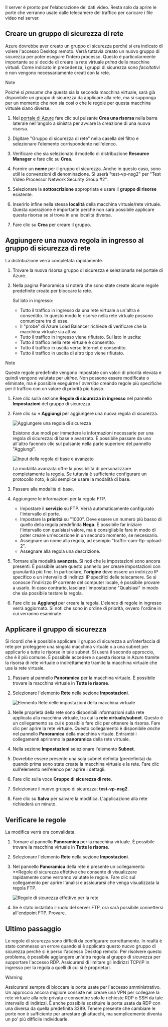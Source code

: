 Il server è pronto per l'elaborazione dei dati video. Resta solo da aprire le porte che verranno usate dalle telecamere del traffico per caricare i file video nel server. 

## <a name="create-a-network-security-group"></a>Creare un gruppo di sicurezza di rete

Azure dovrebbe aver creato un gruppo di sicurezza perché si era indicato di volere l'accesso Desktop remoto. Verrà tuttavia creato un nuovo gruppo di sicurezza per poter eseguire l'intero processo. Questo è particolarmente importante se si decide di creare la rete virtuale _prima_ delle macchine virtuali. Come indicato in precedenza, i gruppi di sicurezza sono _facoltativi_ e non vengono necessariamente creati con la rete.

> [!NOTE]
> Poiché si _presume_ che questa sia la seconda macchina virtuale, sarà già disponibile un gruppo di sicurezza da applicare alla rete, ma si supponga per un momento che non sia così o che le regole per questa macchina virtuale siano diverse.

1. Nel [portale di Azure](https://portal.azure.com?azure-portal=true) fare clic sul pulsante **Crea una risorsa** nella barra laterale nell'angolo a sinistra per avviare la creazione di una nuova risorsa.

1. Digitare "Gruppo di sicurezza di rete" nella casella del filtro e selezionare l'elemento corrispondente nell'elenco.

1. Verificare che sia selezionato il modello di distribuzione **Resource Manager** e fare clic su **Crea**.

1. Fornire un **nome** per il gruppo di sicurezza. Anche in questo caso, sono utili le convenzioni di denominazione. Si userà "test-vp-nsg2" per "Test Video Processor Network Security Group #2".

1. Selezionare la **sottoscrizione** appropriata e usare il **gruppo di risorse** esistente.

1. Inserirlo infine nella stessa **località** della macchina virtuale/rete virtuale. Questa operazione è importante perché non sarà possibile applicare questa risorsa se si trova in una località diversa.

1. Fare clic su **Crea** per creare il gruppo.

## <a name="add-a-new-inbound-rule-to-our-network-security-group"></a>Aggiungere una nuova regola in ingresso al gruppo di sicurezza di rete

La distribuzione verrà completata rapidamente.

1. Trovare la nuova risorsa gruppo di sicurezza e selezionarla nel portale di Azure.

1. Nella pagina Panoramica si noterà che sono state create alcune regole predefinite create per bloccare la rete.

    Sul lato in ingresso:

    - Tutto il traffico in ingresso da una rete virtuale a un'altra è consentito. In questo modo le risorse nella rete virtuale possono comunicare tra di esse.
    - Il "probe" di Azure Load Balancer richiede di verificare che la macchina virtuale sia attiva
    - Tutto il traffico in ingresso viene rifiutato.
    Sul lato in uscita:
    - Tutto il traffico nella rete virtuale è consentito.
    - Tutto il traffico in uscita verso Internet è consentito.
    - Tutto il traffico in uscita di altro tipo viene rifiutato.

> [!NOTE]
> Queste regole predefinite vengono impostate con valori di priorità elevata e quindi vengono valutate per _ultime_. Non possono essere modificate o eliminate, ma è possibile eseguirne l'_override_ creando regole più specifiche per il traffico con un valore di priorità più basso.

1. Fare clic sulla sezione **Regole di sicurezza in ingresso** nel pannello **Impostazioni** del gruppo di sicurezza.

1. Fare clic su **+ Aggiungi** per aggiungere una nuova regola di sicurezza.

    ![Aggiungere una regola di sicurezza](../media-drafts/8-add-rule.png)

    Esistono due modi per immettere le informazioni necessarie per una regola di sicurezza: di base e avanzato. È possibile passare da uno all'altro facendo clic sul pulsante nella parte superiore del pannello "Aggiungi".

    ![Input della regola di base e avanzato](../media-drafts/8-advanced-create-rule.png)

    La modalità avanzata offre la possibilità di personalizzare completamente la regola. Se tuttavia è sufficiente configurare un protocollo noto, è più semplice usare la modalità di base.

1. Passare alla modalità di base.

1. Aggiungere le informazioni per la regola FTP.

    - Impostare il **servizio** su FTP. Verrà automaticamente configurato l'intervallo di porte.
    - Impostare la **priorità** su "1000". Deve essere un numero più basso di quello della regola predefinita **Nega**. È possibile far iniziare l'intervallo con qualsiasi valore, ma è consigliabile fare in modo di poter creare un'eccezione in un secondo momento, se necessario.
    - Assegnare un nome alla regola, ad esempio "traffic-cam-ftp-upload-2".
    - Assegnare alla regola una descrizione.

1. Tornare alla modalità **avanzata**. Si noti che le impostazioni sono ancora presenti. È possibile usare questo pannello per creare impostazioni con granularità più fine. In particolare, l'**origine** deve essere un indirizzo IP specifico o un intervallo di indirizzi IP specifici delle telecamere. Se si conosce l'indirizzo IP corrente del computer locale, è possibile provare a usarlo. In caso contrario, lasciare l'impostazione "Qualsiasi" in modo che sia possibile testare la regola.

1. Fare clic su **Aggiungi** per creare la regola. L'elenco di regole in ingresso verrà aggiornato. Si noti che sono in ordine di priorità, ovvero l'ordine in cui verranno esaminate.
    
## <a name="apply-the-security-group"></a>Applicare il gruppo di sicurezza

Si ricordi che è possibile applicare il gruppo di sicurezza a un'interfaccia di rete per proteggere una singola macchina virtuale o a una subnet per applicarlo a tutte le risorse in tale subnet. Si userà il secondo approccio, che è il più comune. È possibile accedere a questa risorsa in Azure tramite la risorsa di rete virtuale o indirettamente tramite la macchina virtuale che usa la rete virtuale.

1. Passare al pannello **Panoramica** per la macchina virtuale. È possibile trovare la macchina virtuale in **Tutte le risorse**.

1. Selezionare l'elemento **Rete** nella sezione **Impostazioni**.

    ![Elemento Rete nelle impostazioni della macchina virtuale](../media-drafts/8-network-settings.png)

1. Nelle proprietà della rete sono disponibili informazioni sulla rete applicata alla macchina virtuale, tra cui la **rete virtuale/subnet**. Questo è un collegamento su cui è possibile fare clic per ottenere la risorsa. Fare clic per aprire la rete virtuale. Questo collegamento è disponibile _anche_ nel pannello **Panoramica** della macchina virtuale. Entrambi i collegamenti apriranno la **panoramica** della rete virtuale.

1. Nella sezione **Impostazioni** selezionare l'elemento **Subnet**.

1. Dovrebbe essere presente una sola subnet definita (predefinita) da quando prima sono state create la macchina virtuale e la rete. Fare clic sull'elemento nell'elenco per aprire i dettagli.

1. Fare clic sulla voce **Gruppo di sicurezza di rete**.

1. Selezionare il nuovo gruppo di sicurezza: **test-vp-nsg2**.

1. Fare clic su **Salva** per salvare la modifica. L'applicazione alla rete richiederà un minuto.

## <a name="verify-the-rules"></a>Verificare le regole

La modifica verrà ora convalidata.

1. Tornare al pannello **Panoramica** per la macchina virtuale. È possibile trovare la macchina virtuale in **Tutte le risorse**.

1. Selezionare l'elemento **Rete** nella sezione **Impostazioni**.

1. Nel pannello **Panoramica** della rete è presente un collegamento **Regole di sicurezza effettive che consente di visualizzare rapidamente come verranno valutate le regole. Fare clic sul collegamento per aprire l'analisi e assicurarsi che venga visualizzata la regola FTP.

    ![Regole di sicurezza effettive per la rete](../media-drafts/8-effective-rules.png)

1. Se è stato installato il ruolo del server FTP, ora sarà possibile connettersi all'endpoint FTP. Provare.

## <a name="one-more-thing"></a>Ultimo passaggio

Le regole di sicurezza sono difficili da configurare correttamente. In realtà è stato commesso un errore quando si è applicato questo nuovo gruppo di sicurezza perché si è perso l'accesso Desktop remoto. Per risolvere questo problema, è possibile aggiungere un'altra regola al gruppo di sicurezza per supportare l'accesso RDP. Assicurarsi di limitare gli indirizzi TCP/IP in ingresso per la regola a quelli di cui si è proprietari.

> [!WARNING]
> Assicurarsi sempre di bloccare le porte usate per l'accesso amministrativo. Un approccio ancora migliore consiste nel creare una VPN per collegare la rete virtuale alla rete privata e consentire solo le richieste RDP o SSH da tale intervallo di indirizzi. È anche possibile sostituire la porta usata da RDP con una diversa da quella predefinita 3389. Tenere presente che cambiare le porte non è sufficiente per arrestare gli attacchi, ma semplicemente diventa un po' più difficile individuarle.